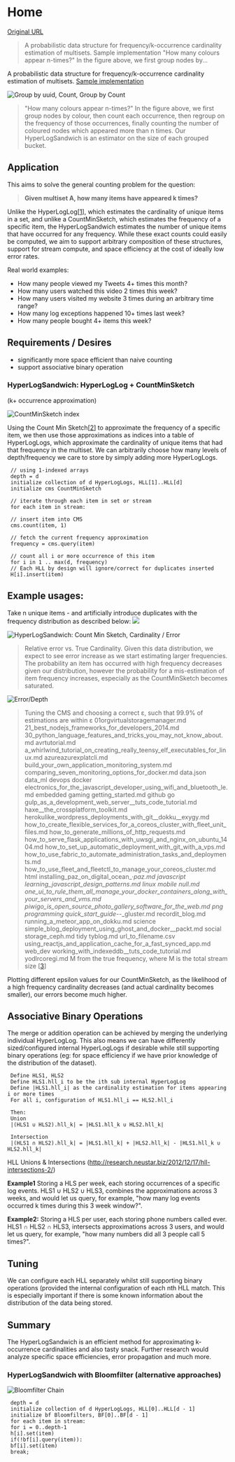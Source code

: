# Home

[Original URL](https://github.com/chanian/hyperlogsandwich/wiki)

> A probabilistic data structure for frequency/k-occurrence cardinality estimation of multisets. Sample implementation "How many colours appear n-times?" In the figure above, we first group nodes by...

A probabilistic data structure for frequency/k-occurrence cardinality estimation of multisets. [Sample implementation](https://github.com/chanian/hyperlogsandwich/blob/master/lib/hyperlog-sandwich.js)

![Group by uuid, Count, Group by Count](https://camo.githubusercontent.com/fb2607518e2c44d64272a384c35370afce9c8a25/68747470733a2f2f7062732e7477696d672e636f6d2f6d656469612f4237646b446f58436341454e656c552e706e67)

> "How many colours appear n-times?" In the figure above, we first group nodes by colour, then count each occurrence, then regroup on the frequency of those occurrences, finally counting the number of coloured nodes which appeared more than n times. Our HyperLogSandwich is an estimator on the size of each grouped bucket.

## [](https://github.com/chanian/hyperlogsandwich/wiki#application)Application

This aims to solve the general counting problem for the question:

> **Given multiset A, how many items have appeared k times?**

Unlike the HyperLogLog[[1](http://algo.inria.fr/flajolet/Publications/FlFuGaMe07.pdf)], which estimates the cardinality of unique items in a set, and unlike a CountMinSketch, which estimates the frequency of a specific item, the HyperLogSandwich estimates the number of unique items that have occurred for any frequency. While these exact counts could easily be computed, we aim to support arbitrary composition of these structures, support for stream compute, and space efficiency at the cost of ideally low error rates.

Real world examples:

- How many people viewed my Tweets 4+ times this month?
- How many users watched this video 2 times this week?
- How many users visited my website 3 times during an arbitrary time range?
- How many log exceptions happened 10+ times last week?
- How many people bought 4+ items this week?

## [](https://github.com/chanian/hyperlogsandwich/wiki#requirements--desires)Requirements / Desires

- significantly more space efficient than naive counting
- support associative binary operation

### [](https://github.com/chanian/hyperlogsandwich/wiki#hyperlogsandwich-hyperloglog--countminsketch)HyperLogSandwich: HyperLogLog + CountMinSketch

(k+ occurrence approximation)

![CountMinSketch index](https://camo.githubusercontent.com/7bbce428c5ffca83bab1cec9e46487370ccc38c7/68747470733a2f2f7062732e7477696d672e636f6d2f6d656469612f4237646d377a6f43594145517861392e706e67)

Using the Count Min Sketch[[2](http://dimacs.rutgers.edu/%7Egraham/pubs/papers/cm-full.pdf)] to approximate the frequency of a specific item, we then use those approximations as indices into a table of HyperLogLogs, which approximate the cardinality of unique items that had that frequency in the multiset. We can arbitrarily choose how many levels of depth/frequency we care to store by simply adding more HyperLogLogs.

```
 // using 1-indexed arrays
 depth = d
 initialize collection of d HyperLogLogs, HLL[1]..HLL[d]
 initialize cms CountMinSketch

 // iterate through each item in set or stream
 for each item in stream:

 // insert item into CMS
 cms.count(item, 1)

 // fetch the current frequency approximation
 frequency = cms.query(item)

 // count all i or more occurrence of this item
 for i in 1 .. max(d, frequency)
 // Each HLL by design will ignore/correct for duplicates inserted
 H[i].insert(item)
```

## [](https://github.com/chanian/hyperlogsandwich/wiki#example-usages)Example usages:

Take n unique items - and artificially introduce duplicates with the frequency distribution as described below: ![](https://camo.githubusercontent.com/665b785393d1c80df0c25fbea4596082a4f8e523/68747470733a2f2f7062732e7477696d672e636f6d2f6d656469612f4236357a5730314351414156636a332e706e67)

![HyperLogSandwich: Count Min Sketch, Cardinality / Error](https://camo.githubusercontent.com/c2aac959ae23b2c40cd0c32e9a981aca07e4fce2/68747470733a2f2f7062732e7477696d672e636f6d2f6d656469612f4236356d4b7a6f43554141306f51462e706e67)

> Relative error vs. True Cardinality. Given this data distribution, we expect to see error increase as we start estimating larger frequencies. The probability an item has occurred with high frequency decreases given our distribution, however the probability for a mis-estimation of item frequency increases, especially as the CountMinSketch becomes saturated.

![Error/Depth](https://camo.githubusercontent.com/b86ec6b9006ca420fb0f65dcb6f345f787136b9e/68747470733a2f2f7062732e7477696d672e636f6d2f6d656469612f4236353956784a43454141634f49492e706e67)

> Tuning the CMS and choosing a correct ε, such that 99.9% of estimations are within ε 01orgvirtualstoragemanager.md 21_best_nodejs_frameworks_for_developers_2014.md 30_python_language_features_and_tricks_you_may_not_know_about.md avrtutorial.md a_whirlwind_tutorial_on_creating_really_teensy_elf_executables_for_linux.md azureazurexplatcli.md build_your_own_application_monitoring_system.md comparing_seven_monitoring_options_for_docker.md data.json data_ml devops docker electronics_for_the_javascript_developer_using_wifi_and_bluetooth_le.md embedded gaming getting_started.md github go gulp_as_a_development_web_server__tuts_code_tutorial.md haxe__the_crossplatform_toolkit.md herokulike_wordpress_deployments_with_git__dokku__exygy.md how_to_create_flexible_services_for_a_coreos_cluster_with_fleet_unit_files.md how_to_generate_millions_of_http_requests.md how_to_serve_flask_applications_with_uwsgi_and_nginx_on_ubuntu_1404.md how_to_set_up_automatic_deployment_with_git_with_a_vps.md how_to_use_fabric_to_automate_administration_tasks_and_deployments.md how_to_use_fleet_and_fleetctl_to_manage_your_coreos_cluster.md html installing_paz_on_digital_ocean_·_paz.md javascript learning_javascript_design_patterns.md linux mobile null.md one_ui_to_rule_them_all_manage_your_docker_containers_along_with_your_servers_and_vms.md piwigo_is_open_source_photo_gallery_software_for_the_web.md png programming quick_start_guide_--_gluster.md recordit_blog.md running_a_meteor_app_on_dokku.md science simple_blog_deployment_using_ghost_and_docker__packt.md social storage_ceph.md tidy tyblog.md url_to_filename.csv using_reactjs_and_application_cache_for_a_fast_synced_app.md web_dev working_with_indexeddb__tuts_code_tutorial.md yodlrcoregi.md M from the true frequency, where M is the total stream size [[3](https://github.com/twitter/algebird/blob/develop/algebird-core/src/main/scala/com/twitter/algebird/CountMinSketch.scala#L52)]

Plotting different epsilon values for our CountMinSketch, as the likelihood of a high frequency cardinality decreases (and actual cardinality becomes smaller), our errors become much higher.

## [](https://github.com/chanian/hyperlogsandwich/wiki#associative-binary-operations)Associative Binary Operations

The merge or addition operation can be achieved by merging the underlying individual HyperLogLog. This also means we can have differently sized/configured internal HyperLogLogs if desirable while still supporting binary operations (eg: for space efficiency if we have prior knowledge of the distribution of the dataset).

```
 Define HLS1, HLS2
 Define HLS1.hll_i to be the ith sub internal HyperLogLog
 Define |HLS1.hll_i| as the cardinality estimation for items appearing i or more times
 For all i, configuration of HLS1.hll_i == HLS2.hll_i

 Then:
 Union
 |(HLS1 ∪ HLS2).hll_k| = |HLS1.hll_k ∪ HLS2.hll_k|

 Intersection
 |(HLS1 ∩ HLS2).hll_k| = |HLS1.hll_k| + |HLS2.hll_k| - |HLS1.hll_k ∪ HLS2.hll_k|
```

HLL Unions & Intersections (<http://research.neustar.biz/2012/12/17/hll-intersections-2/>)

**Example1** Storing a HLS per week, each storing occurrences of a specific log events. HLS1 ∪ HLS2 ∪ HLS3, combines the approximations across 3 weeks, and would let us query, for example, "how many log events occurred k times during this 3 week window?".

**Example2:** Storing a HLS per user, each storing phone numbers called ever. HLS1 ∩ HLS2 ∩ HLS3, intersects approximations across 3 users, and would let us query, for example, "how many numbers did all 3 people call 5 times?".

## [](https://github.com/chanian/hyperlogsandwich/wiki#tuning)Tuning

We can configure each HLL separately whilst still supporting binary operations (provided the internal configuration of each nth HLL match. This is especially important if there is some known information about the distribution of the data being stored.

## [](https://github.com/chanian/hyperlogsandwich/wiki#summary)Summary

The HyperLogSandwich is an efficient method for approximating k-occurrence cardinalities and also tasty snack. Further research would analyze specific space efficiencies, error propagation and much more.

### [](https://github.com/chanian/hyperlogsandwich/wiki#hyperlogsandwich-with-bloomfilter-alternative-approaches)HyperLogSandwich with Bloomfilter (alternative approaches)

![Bloomfilter Chain](https://camo.githubusercontent.com/697cc27855e90cae5d1d6d8c0b24e00cde2ad7c1/68747470733a2f2f7062732e7477696d672e636f6d2f6d656469612f4236356d742d6a43514145445351502e706e67)

```
 depth = d
 initialize collection of d HyperLogLogs, HLL[0]..HLL[d - 1]
 initialize bf Bloomfilters, BF[0]..BF[d - 1]
 for each item in stream:
 for i = 0..depth-1
 h[i].set(item)
 if(!bf[i].query(item)):
 bf[i].set(item)
 break;
```
